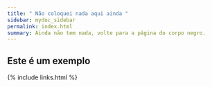 ```yaml
---
title: " Não coloquei nada aqui ainda "
sidebar: mydoc_sidebar
permalink: index.html
summary: Ainda não tem nada, volte para a página do corpo negro.
---
```


## Este é um exemplo




{% include links.html %}
